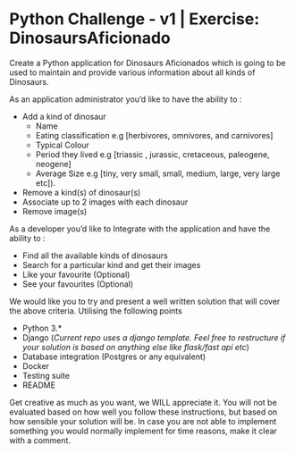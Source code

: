 # Python Challenge - v1 | Exercise: DinosaursAficionado

Create a Python application for Dinosaurs Aficionados which is going to be used to maintain and provide various information about all kinds of Dinosaurs.

As an application administrator you’d like to have the ability to :
* Add a kind of dinosaur 
  * Name
  * Eating classification e.g [herbivores, omnivores, and carnivores]
  * Typical Colour
  * Period they lived e.g [triassic , jurassic, cretaceous, paleogene, neogene]
  * Average Size e.g [tiny, very small, small, medium, large, very large etc]).
* Remove a kind(s) of dinosaur(s)
* Associate up to 2 images with each dinosaur
* Remove image(s) 

As a developer you’d like to Integrate with the application and have the ability to : 
* Find all the available kinds of dinosaurs
* Search for a particular kind and get their images
* Like your favourite (Optional)
* See your favourites (Optional)

We would like you to try and present a well written solution that will cover the above criteria. Utilising the following points
* Python 3.*
* Django (_Current repo uses a django template. Feel free to restructure if your solution is based on anything else like flask/fast api etc_)
* Database integration (Postgres or any equivalent)
* Docker
* Testing suite
* README

Get creative as much as you want, we WILL appreciate it. You will not be evaluated based on how well you follow these instructions, but based on how sensible your solution will be. In case you are not able to implement something you would normally implement for time reasons, make it clear with a comment.
